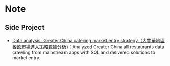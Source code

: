 # Note

## Side Project

- [Data analysis: Greater China catering market entry strategy（大中華地區餐飲市場進入策略數據分析)](./Project1/菜系分析.md)：Analyzed Greater China all restaurants data crawling from mainstream apps with SQL and delivered solutions to market entry.
